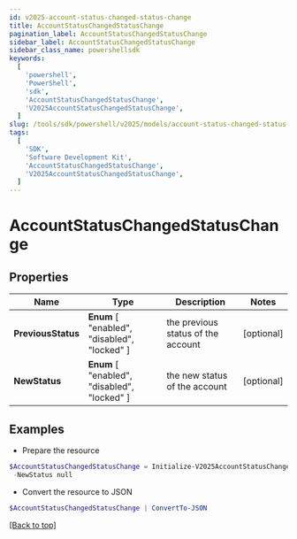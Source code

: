 ```yaml
---
id: v2025-account-status-changed-status-change
title: AccountStatusChangedStatusChange
pagination_label: AccountStatusChangedStatusChange
sidebar_label: AccountStatusChangedStatusChange
sidebar_class_name: powershellsdk
keywords:
  [
    'powershell',
    'PowerShell',
    'sdk',
    'AccountStatusChangedStatusChange',
    'V2025AccountStatusChangedStatusChange',
  ]
slug: /tools/sdk/powershell/v2025/models/account-status-changed-status-change
tags:
  [
    'SDK',
    'Software Development Kit',
    'AccountStatusChangedStatusChange',
    'V2025AccountStatusChangedStatusChange',
  ]
---
```


# AccountStatusChangedStatusChange

## Properties

| Name | Type | Description | Notes |
| --- | --- | --- | --- |
| **PreviousStatus** | **Enum** [ "enabled", "disabled", "locked" ] | the previous status of the account | [optional] |
| **NewStatus** | **Enum** [ "enabled", "disabled", "locked" ] | the new status of the account | [optional] |

## Examples

- Prepare the resource

```powershell
$AccountStatusChangedStatusChange = Initialize-V2025AccountStatusChangedStatusChange  -PreviousStatus null `
 -NewStatus null
```

- Convert the resource to JSON

```powershell
$AccountStatusChangedStatusChange | ConvertTo-JSON
```

[[Back to top]](#)
